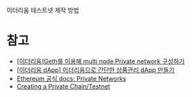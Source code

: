 이더리움 테스트넷 제작 방법

# 참고
- [[이더리움]Geth를 이용해 multi node Private network 구성하기](https://developer-mac.tistory.com/44)
- [[이더리움 dApp] 이더리움으로 간단한 상품관리 dApp 만들기](https://developer-mac.tistory.com/85)
- [Ethereum 공식 docs: Private Networks](https://geth.ethereum.org/docs/fundamentals/private-network)
- [Creating a Private Chain/Testnet](https://souptacular.gitbooks.io/ethereum-tutorials-and-tips-by-hudson/content/giant_ethereum_resource_list.html)
